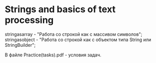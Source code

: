 # Strings and basics of text processing

stringasarray - "Работа со строкой как с массивом символов"; <br/>
stringasobject - "Работа со строкой как с объектом типа String или StringBuilder";<br/>


В файле Practice(tasks).pdf - условия задач.